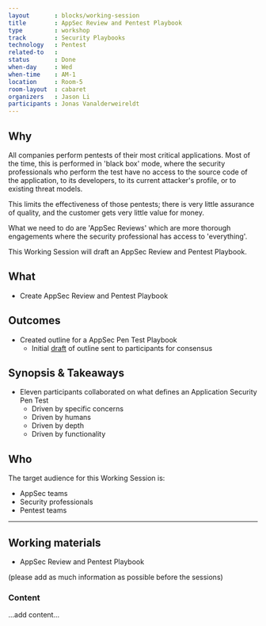 ```yaml
---
layout       : blocks/working-session
title        : AppSec Review and Pentest Playbook
type         : workshop
track        : Security Playbooks
technology   : Pentest
related-to   :
status       : Done
when-day     : Wed
when-time    : AM-1
location     : Room-5
room-layout  : cabaret   
organizers   : Jason Li
participants : Jonas Vanalderweireldt
---
```


## Why

All companies perform pentests of their most critical applications. Most of the time, this is performed in 'black box' mode, where the security professionals who perform the test have no access to the source code of the application, to its developers, to its current attacker's profile, or to existing threat models.

This limits the effectiveness of those pentests; there is very little assurance of quality, and the customer gets very little value for money.

What we need to do are 'AppSec Reviews' which are more thorough engagements where the security professional has access to 'everything'.
    
This Working Session will draft an AppSec Review and Pentest Playbook.

## What

 - Create AppSec Review and Pentest Playbook
 
## Outcomes

* Created outline for a AppSec Pen Test Playbook
  * Initial [draft](http://sl.owasp.org/kzvgn) of outline sent to participants for consensus
  

## Synopsis & Takeaways

* Eleven participants collaborated on what defines an Application Security Pen Test
  * Driven by specific concerns
  * Driven by humans
  * Driven by depth
  * Driven by functionality

## Who

The target audience for this Working Session is:

 - AppSec teams
 - Security professionals
 - Pentest teams
 
 --- 

## Working materials

- AppSec Review and Pentest Playbook

(please add as much information as possible before the sessions)

### Content

...add content...
